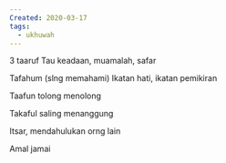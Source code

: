 ```yaml
---
Created: 2020-03-17
tags:
  - ukhuwah
---
```

3 taaruf
Tau keadaan, muamalah, safar
  
Tafahum (slng memahami)
Ikatan hati, ikatan pemikiran
  
Taafun tolong menolong
  
Takaful saling menanggung
  
Itsar, mendahulukan orng lain
  
Amal jamai